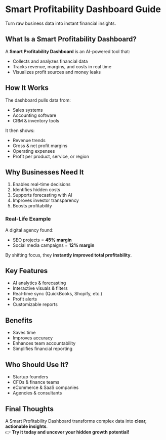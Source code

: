 # Smart Profitability Dashboard Guide

Turn raw business data into instant financial insights.

## What Is a Smart Profitability Dashboard?

A **Smart Profitability Dashboard** is an AI-powered tool that:  
- Collects and analyzes financial data  
- Tracks revenue, margins, and costs in real time  
- Visualizes profit sources and money leaks  

## How It Works

The dashboard pulls data from:  
- Sales systems  
- Accounting software  
- CRM & inventory tools  

It then shows:  
- Revenue trends  
- Gross & net profit margins  
- Operating expenses  
- Profit per product, service, or region  

## Why Businesses Need It

1. Enables real-time decisions  
2. Identifies hidden costs  
3. Supports forecasting with AI  
4. Improves investor transparency  
5. Boosts profitability  

### Real-Life Example
A digital agency found:  
- SEO projects = **45% margin**  
- Social media campaigns = **12% margin**  

By shifting focus, they **instantly improved total profitability**.

## Key Features
- AI analytics & forecasting  
- Interactive visuals & filters  
- Real-time sync (QuickBooks, Shopify, etc.)  
- Profit alerts  
- Customizable reports  

## Benefits
- Saves time  
- Improves accuracy  
- Enhances team accountability  
- Simplifies financial reporting  

## Who Should Use It?
- Startup founders  
- CFOs & finance teams  
- eCommerce & SaaS companies  
- Agencies & consultants  

## Final Thoughts
A Smart Profitability Dashboard transforms complex data into **clear, actionable insights**.  
👉 **Try it today and uncover your hidden growth potential!**
